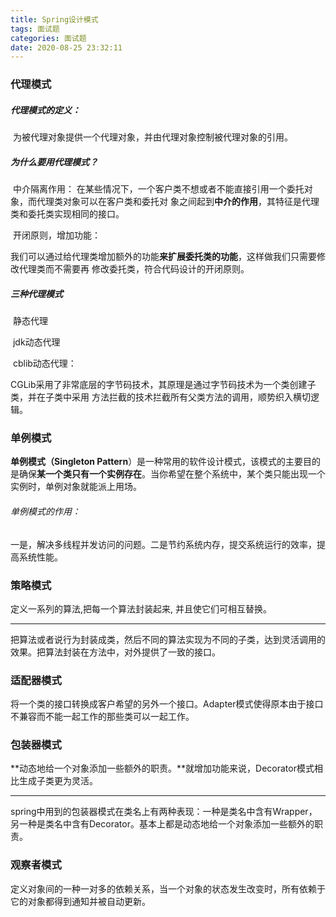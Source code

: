 ```yaml
---
title: Spring设计模式
tags: 面试题
categories: 面试题
date: 2020-08-25 23:32:11
---
```


### 代理模式

##### 代理模式的定义：

​		为被代理对象提供一个代理对象，并由代理对象控制被代理对象的引用。

##### 为什么要用代理模式？

​	中介隔离作用：
​			在某些情况下，一个客户类不想或者不能直接引用一个委托对象，而代理类对象可以在客户类和委托对	象之间起到**中介的作用**，其特征是代理类和委托类实现相同的接口。

​	开闭原则，增加功能：

​			我们可以通过给代理类增加额外的功能**来扩展委托类的功能**，这样做我们只需要修改代理类而不需要再	修改委托类，符合代码设计的开闭原则。	

##### 三种代理模式

​		静态代理

​		jdk动态代理

​		cblib动态代理：

​				CGLib采用了非常底层的字节码技术，其原理是通过字节码技术为一个类创建子类，并在子类中采用		方法拦截的技术拦截所有父类方法的调用，顺势织入横切逻辑。

### 单例模式

**单例模式（Singleton Pattern**）是一种常用的软件设计模式，该模式的主要目的是确保**某一个类只有一个实例存在**。当你希望在整个系统中，某个类只能出现一个实例时，单例对象就能派上用场。

###### 单例模式的作用：

一是，解决多线程并发访问的问题。二是节约系统内存，提交系统运行的效率，提高系统性能。

### 策略模式

定义一系列的算法,把每一个算法封装起来, 并且使它们可相互替换。

***

把算法或者说行为封装成类，然后不同的算法实现为不同的子类，达到灵活调用的效果。把算法封装在方法中，对外提供了一致的接口。 

### 适配器模式

将一个类的接口转换成客户希望的另外一个接口。Adapter模式使得原本由于接口不兼容而不能一起工作的那些类可以一起工作。

### 包装器模式

**动态地给一个对象添加一些额外的职责。**就增加功能来说，Decorator模式相比生成子类更为灵活。

---

spring中用到的包装器模式在类名上有两种表现：一种是类名中含有Wrapper，另一种是类名中含有Decorator。基本上都是动态地给一个对象添加一些额外的职责。

### 观察者模式

定义对象间的一种一对多的依赖关系，当一个对象的状态发生改变时，所有依赖于它的对象都得到通知并被自动更新。







